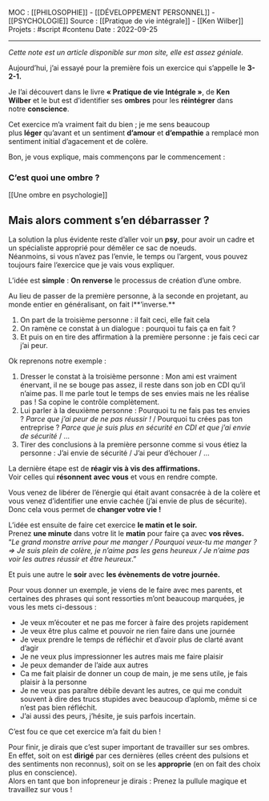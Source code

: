 MOC : [[PHILOSOPHIE]] - [[DÉVELOPPEMENT PERSONNEL]] - [[PSYCHOLOGIE]]
Source : [[Pratique de vie intégrale]] - [[Ken Wilber]]
Projets : #script #contenu 
Date : 2022-09-25
***
*Cette note est un article disponible sur mon site, elle est assez géniale.*


Aujourd’hui, j’ai essayé pour la première fois un exercice qui s’appelle le **3-2-1.**

Je l’ai découvert dans le livre **« Pratique de vie Intégrale »**, de **Ken Wilber** et le but est d’identifier ses **ombres** pour les **réintégrer** dans notre **conscience**.

Cet exercice m’a vraiment fait du bien ; je me sens beaucoup plus **léger** qu’avant et un sentiment **d’amour** et **d’empathie** a remplacé mon sentiment initial d’agacement et de colère.

Bon, je vous explique, mais commençons par le commencement :

### C’est quoi une ombre ?
[[Une ombre en psychologie]]

## Mais alors comment s’en débarrasser ?

La solution la plus évidente reste d’aller voir un **psy**, pour avoir un cadre et un spécialiste approprié pour démêler ce sac de noeuds.  
Néanmoins, si vous n’avez pas l’envie, le temps ou l’argent, vous pouvez toujours faire l’exercice que je vais vous expliquer.

L’idée est **simple** : **On renverse** le processus de création d’une ombre.

Au lieu de passer de la première personne, à la seconde en projetant, au monde entier en généralisant, on fait l**’inverse.**

1.  On part de la troisième personne : il fait ceci, elle fait cela
2.  On ramène ce constat à un dialogue : pourquoi tu fais ça en fait ?
3.  Et puis on en tire des affirmation à la première personne : je fais ceci car j’ai peur.

Ok reprenons notre exemple :

1.  Dresser le constat à la troisième personne : Mon ami est vraiment énervant, il ne se bouge pas assez, il reste dans son job en CDI qu’il n’aime pas. Il me parle tout le temps de ses envies mais ne les réalise pas ! Sa copine le contrôle complètement.
2.  Lui parler à la deuxième personne : Pourquoi tu ne fais pas tes envies ? _Parce que j’ai peur de ne pas réussir !_ / Pourquoi tu crées pas ton entreprise ? _Parce que je suis plus en sécurité en CDI et que j’ai envie de sécurité_ / …
3.  Tirer des conclusions à la première personne comme si vous étiez la personne : J’ai envie de sécurité / J’ai peur d’échouer / …

La dernière étape est de **réagir vis à vis des affirmations.**  
Voir celles qui **résonnent** **avec** **vous** et vous en rendre compte.

Vous venez de libérer de l’énergie qui était avant consacrée à de la colère et vous venez d’identifier une envie cachée (j’ai envie de plus de sécurite).  
Donc cela vous permet de **changer votre vie !**

L’idée est ensuite de faire cet exercice **le matin et le soir.**  
Prenez **une minute** dans votre lit le **matin** pour faire ça avec **vos rêves.**  
“_Le grand monstre arrive pour me manger / Pourquoi veux-tu me manger ? => Je suis plein de colère, je n’aime pas les gens heureux / Je n’aime pas voir les autres réussir et être heureux_.”

Et puis une autre le **soir** avec **les évènements de votre journée.**

Pour vous donner un exemple, je viens de le faire avec mes parents, et certaines des phrases qui sont ressorties m’ont beaucoup marquées, je vous les mets ci-dessous :

-   Je veux m’écouter et ne pas me forcer à faire des projets rapidement
-   Je veux être plus calme et pouvoir ne rien faire dans une journée
-   Je veux prendre le temps de réfléchir et d’avoir plus de clarté avant d’agir
-   Je ne veux plus impressionner les autres mais me faire plaisir
-   Je peux demander de l’aide aux autres
-   Ca me fait plaisir de donner un coup de main, je me sens utile, je fais plaisir à la personne
-   Je ne veux pas paraître débile devant les autres, ce qui me conduit souvent à dire des trucs stupides avec beaucoup d’aplomb, même si ce n’est pas bien réfléchit.
-   J’ai aussi des peurs, j’hésite, je suis parfois incertain.

C’est fou ce que cet exercice m’a fait du bien !

Pour finir, je dirais que c’est super important de travailler sur ses ombres.  
En effet, soit on est **dirigé** par ces dernières (elles créent des pulsions et des sentiments non reconnus), soit on se les **approprie** (en on fait des choix plus en conscience).  
Alors en tant que bon infopreneur je dirais : Prenez la pullule magique et travaillez sur vous !

